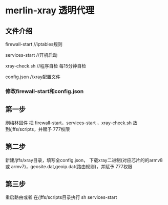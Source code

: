 # merlin-xray 透明代理


## 文件介绍
firewall-start //iptables规则

services-start //开机启动

xray-check.sh //程序自检 每15分钟自检

config.json //xray配置文件
### 修改firewall-start和config.json

## 第一步
刷梅林固件 把 firewall-start，services-start ，xray-check.sh 放到/jffs/scripts，并赋予 777权限
## 第二步
新建/jffs/xray目录，填写全config.json， 下载xray二进制(对应芯片的的armv8或 armv7)，geosite.dat,geoip.dat(路由规则)，并赋予 777权限
## 第三步 
重启路由或者 在/jffs/scripts目录执行 sh services-start
